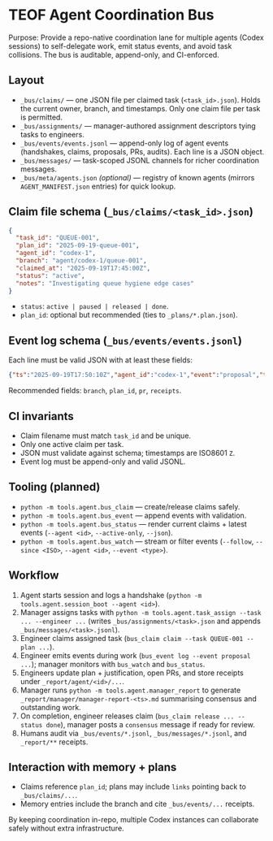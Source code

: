 # TEOF Agent Coordination Bus

Purpose: Provide a repo-native coordination lane for multiple agents (Codex sessions) to self-delegate work, emit status events, and avoid task collisions. The bus is auditable, append-only, and CI-enforced.

## Layout

- `_bus/claims/` — one JSON file per claimed task (`<task_id>.json`). Holds the current owner, branch, and timestamps. Only one claim file per task is permitted.
- `_bus/assignments/` — manager-authored assignment descriptors tying tasks to engineers.
- `_bus/events/events.jsonl` — append-only log of agent events (handshakes, claims, proposals, PRs, audits). Each line is a JSON object.
- `_bus/messages/` — task-scoped JSONL channels for richer coordination messages.
- `_bus/meta/agents.json` *(optional)* — registry of known agents (mirrors `AGENT_MANIFEST.json` entries) for quick lookup.

## Claim file schema (`_bus/claims/<task_id>.json`)

```json
{
  "task_id": "QUEUE-001",
  "plan_id": "2025-09-19-queue-001",
  "agent_id": "codex-1",
  "branch": "agent/codex-1/queue-001",
  "claimed_at": "2025-09-19T17:45:00Z",
  "status": "active",
  "notes": "Investigating queue hygiene edge cases"
}
```

- `status`: `active | paused | released | done`.
- `plan_id`: optional but recommended (ties to `_plans/*.plan.json`).

## Event log schema (`_bus/events/events.jsonl`)

Each line must be valid JSON with at least these fields:

```json
{"ts":"2025-09-19T17:50:10Z","agent_id":"codex-1","event":"proposal","task_id":"QUEUE-001","summary":"Drafted plan"}
```

Recommended fields: `branch`, `plan_id`, `pr`, `receipts`.

## CI invariants

- Claim filename must match `task_id` and be unique.
- Only one active claim per task.
- JSON must validate against schema; timestamps are ISO8601 `Z`.
- Event log must be append-only and valid JSONL.

## Tooling (planned)

- `python -m tools.agent.bus_claim` — create/release claims safely.
- `python -m tools.agent.bus_event` — append events with validation.
- `python -m tools.agent.bus_status` — render current claims + latest events (`--agent <id>`, `--active-only`, `--json`).
- `python -m tools.agent.bus_watch` — stream or filter events (`--follow`, `--since <ISO>`, `--agent <id>`, `--event <type>`).

## Workflow

1. Agent starts session and logs a handshake (`python -m tools.agent.session_boot --agent <id>`).
2. Manager assigns tasks with `python -m tools.agent.task_assign --task ... --engineer ...` (writes `_bus/assignments/<task>.json` and appends `_bus/messages/<task>.jsonl`).
3. Engineer claims assigned task (`bus_claim claim --task QUEUE-001 --plan ...`).
4. Engineer emits events during work (`bus_event log --event proposal ...`); manager monitors with `bus_watch` and `bus_status`.
5. Engineers update plan + justification, open PRs, and store receipts under `_report/agent/<id>/...`.
6. Manager runs `python -m tools.agent.manager_report` to generate `_report/manager/manager-report-<ts>.md` summarising consensus and outstanding work.
7. On completion, engineer releases claim (`bus_claim release ... --status done`), manager posts a `consensus` message if ready for review.
8. Humans audit via `_bus/events/*.jsonl`, `_bus/messages/*.jsonl`, and `_report/**` receipts.

## Interaction with memory + plans

- Claims reference `plan_id`; plans may include `links` pointing back to `_bus/claims/...`.
- Memory entries include the branch and cite `_bus/events/...` receipts.

By keeping coordination in-repo, multiple Codex instances can collaborate safely without extra infrastructure.
